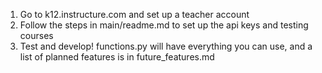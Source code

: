 1. Go to k12.instructure.com and set up a teacher account
2. Follow the steps in main/readme.md to set up the api keys and testing courses
3. Test and develop! functions.py will have everything you can use, and a list of planned features is in future_features.md